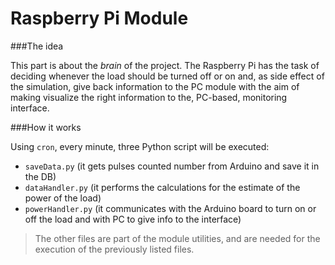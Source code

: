 # Raspberry Pi Module

###The idea

This part is about the *brain* of the project. The Raspberry Pi has the task of deciding whenever the load should be turned off or on and, as side effect of the simulation, give back information to the PC module with the aim of making visualize the right information to the, PC-based, monitoring interface.

###How it works

Using `cron`, every minute, three Python script will be executed:

- `saveData.py` (it gets pulses counted number from Arduino and save it in the DB)
- `dataHandler.py` (it performs the calculations for the estimate of the power of the load)
- `powerHandler.py` (it communicates with the Arduino board to turn on or off the load and with PC to give info to the interface)

> The other files are part of the module utilities, and are needed for the execution of the previously listed files.
